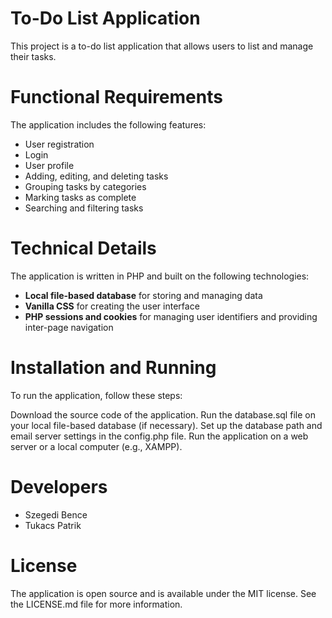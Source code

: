 # To-Do List Application
This project is a to-do list application that allows users to list and manage their tasks.

# Functional Requirements
The application includes the following features:

* User registration
* Login
* User profile
* Adding, editing, and deleting tasks
* Grouping tasks by categories
* Marking tasks as complete
* Searching and filtering tasks

# Technical Details
The application is written in PHP and built on the following technologies:

* **Local file-based database** for storing and managing data
* **Vanilla CSS** for creating the user interface
* **PHP sessions and cookies**  for managing user identifiers and providing inter-page navigation

# Installation and Running
To run the application, follow these steps:

Download the source code of the application.
Run the database.sql file on your local file-based database (if necessary).
Set up the database path and email server settings in the config.php file.
Run the application on a web server or a local computer (e.g., XAMPP).

# Developers
* Szegedi Bence
* Tukacs Patrik

# License
The application is open source and is available under the MIT license. See the LICENSE.md file for more information.
